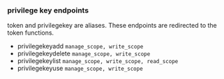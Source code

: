 ### privilege key endpoints

token and privilegekey are aliases. These endpoints are redirected to the token functions.

- privilegekeyadd `manage_scope, write_scope`
- privilegekeydelete `manage_scope, write_scope`
- privilegekeylist `manage_scope, write_scope, read_scope`
- privilegekeyuse `manage_scope, write_scope`